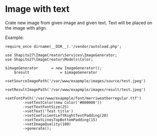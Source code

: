 Image with text
===

Crate new image from given image and given text. Text will be placed on the image with align.

Example:
```
require_once dirname(__DIR__).'/vendor/autoload.php';

use Shapito27\ImageCreator\Services\ImageGenerator;
use Shapito27\ImageCreator\Models\Color;

$imageGenerator      = new ImageGenerator();
    $result              = $imageGenerator
        ->setSourceImagePath('/var/www/exapmple/images/source/test.jpeg')
        ->setResultImagePath('/var/www/exapmple/images/result/test.jpeg')
        ->setFontPath('/var/www/exapmple/font/merriweatherregular.ttf')
        ->setTextColor(new Color('#000000'))
        ->setTextFontSize(25)
        ->setText('Test title')
        ->setCoeficientLeftRightTextPadding(20)
        ->setTextLinesTopBottomPadding(15)
        ->setImageQuality(100)
        ->generate();
```